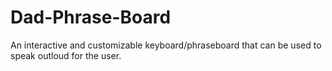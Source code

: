 # Dad-Phrase-Board
An interactive and customizable keyboard/phraseboard that can be used to speak outloud for the user.
